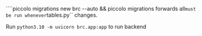 ````piccolo migrations new brc --auto && piccolo migrations forwards all`` must be run whenever ``tables.py`` changes.

Run ``python3.10 -m uvicorn brc.app:app`` to run backend